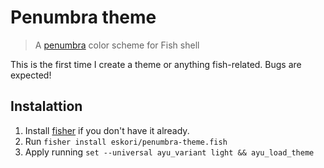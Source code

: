 # Penumbra theme
> A [penumbra](https://github.com/nealmckee/penumbra) color scheme for Fish shell

This is the first time I create a theme or anything fish-related. Bugs are expected!

## Instalattion
1. Install [fisher](https://github.com/jorgebucaran/fisher) if you don't have it already.
2. Run `fisher install eskori/penumbra-theme.fish`
3. Apply running `set --universal ayu_variant light && ayu_load_theme`
